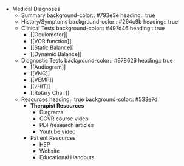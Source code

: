 - Medical Diagnoses
	- Summary
	  background-color:: #793e3e
	  heading:: true
	- History/Symptoms
	  background-color:: #264c9b
	  heading:: true
	- Clinical Tests
	  background-color:: #497d46
	  heading:: true
		- [[Oculomotor]]
		- [[VOR function]]
		- [[Static Balance]]
		- [[Dynamic Balance]]
	- Diagnostic Tests
	  background-color:: #978626
	  heading:: true
		- [[Audiogram]]
		- [[VNG]]
		- [[VEMP]]
		- [[vHIT]]
		- [[Rotary Chair]]
	- Resources
	  heading:: true
	  background-color:: #533e7d
		- **Therapist Resources**
			- Diagrams
			- CCVR course video
			- PDF/research articles
			- Youtube video
		- Patient Resources
			- HEP
			- Website
			- Educational Handouts